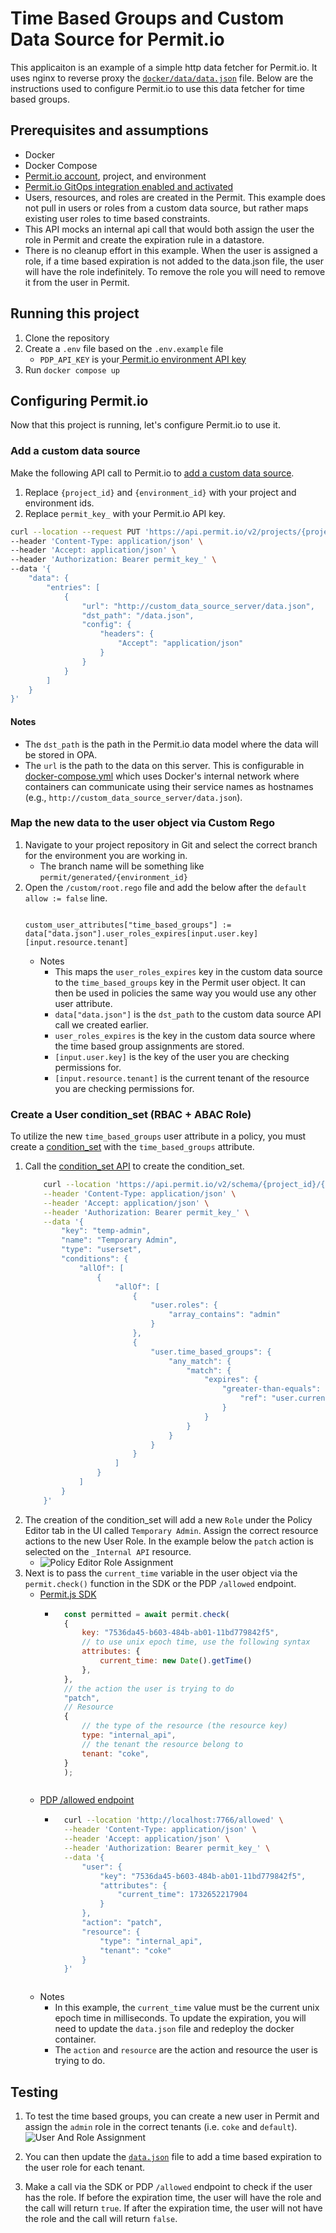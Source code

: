 # Time Based Groups and Custom Data Source for Permit.io

This applicaiton is an example of a simple http data fetcher for Permit.io. It uses nginx to reverse proxy the [`docker/data/data.json`](./docker/data/data.json) file. Below are the instructions used to configure Permit.io to use this data fetcher for time based groups.

## Prerequisites and assumptions

- Docker
- Docker Compose
- [Permit.io account](https://permit.io/), project, and environment
- [Permit.io GitOps integration enabled and activated](https://docs.permit.io/integrations/gitops/github)
- Users, resources, and roles are created in the Permit. This example does not pull in users or roles from a custom data source, but rather maps existing user roles to time based constraints. 
- This API mocks an internal api call that would both assign the user the role in Permit and create the expiration rule in a datastore. 
- There is no cleanup effort in this example. When the user is assigned a role, if a time based expiration is not added to the data.json file, the user will have the role indefinitely. To remove the role you will need to remove it from the user in Permit.


## Running this project

1. Clone the repository
1. Create a `.env` file based on the `.env.example` file
    - `PDP_API_KEY` is your[ Permit.io environment API key ](https://docs.permit.io/manage-your-account/projects-and-env#fetching-and-rotating-the-api-key)
1. Run `docker compose up`

## Configuring Permit.io
Now that this project is running, let's configure Permit.io to use it.

### Add a custom data source
Make the following API call to Permit.io to [add a custom data source](https://docs.permit.io/how-to/manage-data/use-external-data-source).
1. Replace `{project_id}` and `{environment_id}` with your project and environment ids.
1. Replace `permit_key_` with your Permit.io API key.


```bash
curl --location --request PUT 'https://api.permit.io/v2/projects/{project_id}/{environment_id}/opal_scope' \
--header 'Content-Type: application/json' \
--header 'Accept: application/json' \
--header 'Authorization: Bearer permit_key_' \
--data '{
    "data": {
        "entries": [
            {
                "url": "http://custom_data_source_server/data.json",
                "dst_path": "/data.json",
                "config": {
                    "headers": {
                        "Accept": "application/json"
                    }
                }
            }
        ]
    }
}' 
```
#### Notes
- The `dst_path` is the path in the Permit.io data model where the data will be stored in OPA.
- The `url` is the path to the data on this server. This is configurable in [docker-compose.yml](./docker-compose.yml) which uses Docker's internal network where containers can communicate using their service names as hostnames (e.g., `http://custom_data_source_server/data.json`).

### Map the new data to the user object via Custom Rego
1. Navigate to your project repository in Git and select the correct branch for the environment you are working in.
    - The branch name will be something like `permit/generated/{environment_id}`
1. Open the `/custom/root.rego` file and add the below after the `default allow := false` line.
    ```

    custom_user_attributes["time_based_groups"] := data["data.json"].user_roles_expires[input.user.key][input.resource.tenant] 
    ```
    - Notes
        - This maps the `user_roles_expires` key in the custom data source to the `time_based_groups` key in the Permit user object. It can then be used in policies the same way you would use any other user attribute.
        - `data["data.json"]` is the `dst_path` to the custom data source API call we created earlier.
        - `user_roles_expires` is the key in the custom data source where the time based group assignments are stored.
        - `[input.user.key]` is the key of the user you are checking permissions for.
        - `[input.resource.tenant]` is the current tenant of the resource you are checking permissions for.

### Create a User condition_set (RBAC + ABAC Role)
To utilize the new `time_based_groups` user attribute in a policy, you must create a [condition_set](https://docs.permit.io/api/working-with-abac/condition-sets) with the `time_based_groups` attribute.

1. Call the [condition_set API](https://docs.permit.io/reference/condition-sets#create-a-condition-set) to create the condition_set.
    ```bash
        curl --location 'https://api.permit.io/v2/schema/{project_id}/{environment_id}/condition_sets' \
        --header 'Content-Type: application/json' \
        --header 'Accept: application/json' \
        --header 'Authorization: Bearer permit_key_' \
        --data '{
            "key": "temp-admin",
            "name": "Temporary Admin",
            "type": "userset",
            "conditions": {
                "allOf": [
                    {
                        "allOf": [
                            {
                                "user.roles": {
                                    "array_contains": "admin"
                                }
                            },
                            {
                                "user.time_based_groups": {
                                    "any_match": {
                                        "match": {
                                            "expires": {
                                                "greater-than-equals": {
                                                    "ref": "user.current_time"
                                                }
                                            }
                                        }
                                    }
                                }
                            }
                        ]
                    }
                ]
            }
        }'
    ```
1. The creation of the condition_set will add a new `Role` under the Policy Editor tab in the UI called `Temporary Admin`. Assign the correct resource actions to the new User Role. In the example below the `patch` action is selected on the `_Internal API` resource.
    - ![Policy Editor Role Assignment](./Permit_UI_Temp_Admin.png)
1. Next is to pass the `current_time` variable in the user object via the `permit.check()` function in the SDK or the PDP `/allowed` endpoint.
    - [Permit.js SDK](https://docs.permit.io/how-to/enforce-permissions/check/)
        - ```javascript
            const permitted = await permit.check(
            {
                key: "7536da45-b603-484b-ab01-11bd779842f5",
                // to use unix epoch time, use the following syntax
                attributes: {
                    current_time: new Date().getTime()
                },
            },
            // the action the user is trying to do
            "patch",
            // Resource
            {
                // the type of the resource (the resource key)
                type: "internal_api",
                // the tenant the resource belong to
                tenant: "coke",
            }
            );
        ```
    - [PDP /allowed endpoint](https://pdp-api.permit.io/redoc#tag/Authorization-API/operation/is_allowed_allowed_post)
        - ```bash
            curl --location 'http://localhost:7766/allowed' \
            --header 'Content-Type: application/json' \
            --header 'Accept: application/json' \
            --header 'Authorization: Bearer permit_key_' \
            --data '{
                "user": {
                    "key": "7536da45-b603-484b-ab01-11bd779842f5",
                    "attributes": {
                        "current_time": 1732652217904
                    }
                },
                "action": "patch",
                "resource": {
                    "type": "internal_api",
                    "tenant": "coke"
                }
            }'
        ```
    - Notes
        - In this example, the `current_time` value must be the current unix epoch time in milliseconds. To update the expiration, you will need to update the `data.json` file and redeploy the docker container.
        - The `action` and `resource` are the action and resource the user is trying to do.
## Testing
1. To test the time based groups, you can create a new user in Permit and assign the `admin` role in the correct tenants (i.e. `coke` and `default`). 
![User And Role Assignment](./UserAndRoles.png)

1. You can then update the [`data.json`](./docker/data/data.json) file to add a time based expiration to the user role for each tenant.

1. Make a call via the SDK or PDP `/allowed` endpoint to check if the user has the role. If before the expiration time, the user will have the role and the call will return `true`. If after the expiration time, the user will not have the role and the call will return `false`.
